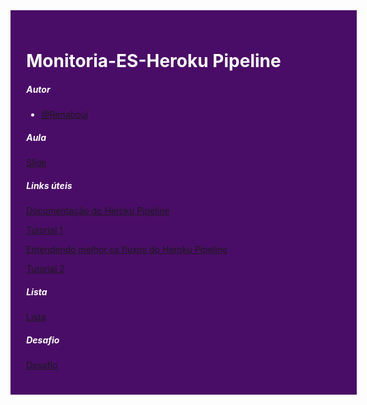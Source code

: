 <div style="width: 100%; background-color: #4A0D67; padding: 5%; color: #FFF; margin: 0;" >

<h1 style="color: #FFF">Monitoria-ES-Heroku Pipeline</h1>
<h5 style="color: #FFF">Autor</h5>

- [@Renabouj](https://github.com/Renabouj)

<h5 style="color: #FFF">Aula</h5>

[Slide](https://docs.google.com/presentation/d/1m05-YNcmCt4nboclA4RUOtTLdTM8OepXlo_SG8grU9o/edit?usp=sharing)

<h5 style="color: #FFF">Links úteis</h5>

[Documentação do Heroku Pipeline](https://devcenter.heroku.com/articles/pipelines)

[Tutorial 1](https://trailhead.salesforce.com/pt-BR/content/learn/modules/heroku-flow/create-a-heroku-pipeline-and-run-review-apps)

[Entendendo melhor os fluxos do Heroku Pipeline](https://dev.to/heroku/understanding-heroku-pipelines-2b70)

[Tutorial 2](https://www.youtube.com/watch?v=-j7vLmBMsEU)


<h5 style="color: #FFF">Lista</h5>

[Lista](Lista.md)

<h5 style="color: #FFF">Desafio</h5>

[Desafio](Desafio.md)

</div>

